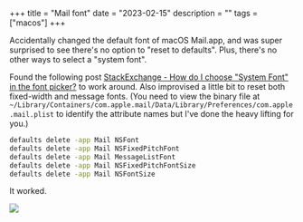 +++
title = "Mail font"
date = "2023-02-15"
description = ""
tags = ["macos"]
+++

Accidentally changed the default font of macOS Mail.app, and was super surprised to see there's no option to "reset to defaults". Plus, there's no other ways to select a "system font".

Found the following post [StackExchange - How do I choose "System Font" in the font picker?](https://apple.stackexchange.com/questions/424754/how-do-i-choose-system-font-in-the-font-picker) to work around. Also improvised a little bit to reset both fixed-width and message fonts. (You need to view the binary file at `~/Library/Containers/com.apple.mail/Data/Library/Preferences/com.apple.mail.plist` to identify the attribute names but I've done the heavy lifting for you.)

```bash
defaults delete -app Mail NSFont
defaults delete -app Mail NSFixedPitchFont
defaults delete -app Mail MessageListFont
defaults delete -app Mail NSFixedPitchFontSize
defaults delete -app Mail NSFontSize
```

It worked.

![](/images/blog/mail-font.jpg)
